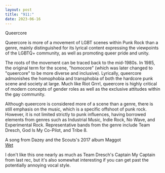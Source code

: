 ```yaml
---
layout: post
title: "911:"
date: 2023-06-16
---
```


Queercore

Queercore is more of a movement of LGBT scenes within Punk Rock than a genre, mainly distinguished for its lyrical content expressing the viewpoints of the LGBTQ+ community, as well as promoting queer pride and unity.

The roots of the movement can be traced back to the mid-1980s. In 1985, the original term for the scene, "homocore" (which was later changed to "queercore" to be more diverse and inclusive). Lyrically, queercore admonishes the homophobia and transphobia of both the hardcore punk scene and society at large. Much like Riot Grrrl, queercore is highly critical of modern concepts of gender roles as well as the exclusive attitudes within the gay community.

Although queercore is considered more of a scene than a genre, there is still emphasis on the music, which is a specific offshoot of punk rock. However, it is not limited strictly to punk influences, having borrowed elements from genres such as Industrial Music, Indie Rock, No Wave, and Experimental Rock. Representative bands from the genre include Team Dresch, God Is My Co-Pilot, and Tribe 8\.

A song from Dazey and the Scouts's 2017 album Maggot  
[Wet](https://youtu.be/xnf9c6wyxRw)

I don't like this one nearly as much as Team Dresch's Captain My Captain from last rec, but it's also somewhat interesting if you can get past the potentially annoying vocal style.
